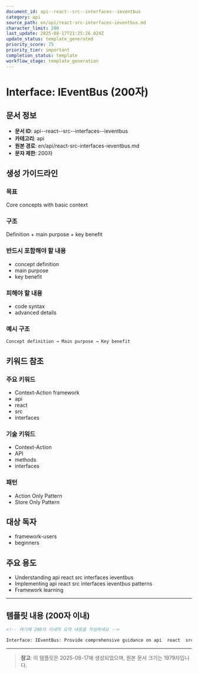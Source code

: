 ```yaml
---
document_id: api--react--src--interfaces--ieventbus
category: api
source_path: en/api/react-src-interfaces-ieventbus.md
character_limit: 200
last_update: 2025-08-17T21:25:26.024Z
update_status: template_generated
priority_score: 75
priority_tier: important
completion_status: template
workflow_stage: template_generation
---
```


# Interface: IEventBus (200자)

## 문서 정보
- **문서 ID**: api--react--src--interfaces--ieventbus
- **카테고리**: api
- **원본 경로**: en/api/react-src-interfaces-ieventbus.md
- **문자 제한**: 200자

## 생성 가이드라인

### 목표
Core concepts with basic context

### 구조
Definition + main purpose + key benefit

### 반드시 포함해야 할 내용
- concept definition
- main purpose
- key benefit

### 피해야 할 내용  
- code syntax
- advanced details

### 예시 구조
```
Concept definition → Main purpose → Key benefit
```

## 키워드 참조

### 주요 키워드
- Context-Action framework
- api
- react
- src
- interfaces

### 기술 키워드
- Context-Action
- API
- methods
- interfaces

### 패턴
- Action Only Pattern
- Store Only Pattern

## 대상 독자
- framework-users
- beginners

## 주요 용도
- Understanding api  react  src  interfaces  ieventbus
- Implementing api  react  src  interfaces  ieventbus patterns
- Framework learning

---

## 템플릿 내용 (200자 이내)

```markdown
<!-- 여기에 200자 이내의 요약 내용을 작성하세요 -->

Interface: IEventBus: Provide comprehensive guidance on api  react  src  interfaces  ieventbus의 핵심 개념과 Context-Action 프레임워크에서의 역할을 간단히 설명.
```

---

> **참고**: 이 템플릿은 2025-08-17에 생성되었으며, 
> 원본 문서 크기는 1979자입니다.
